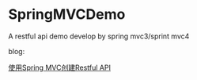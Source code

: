 # SpringMVCDemo
A restful api demo develop by spring mvc3/sprint mvc4

blog:

[使用Spring MVC创建Restful API](https://blog.99diary.com/2017/11/09/使用spring-mvc创建restful-api/)